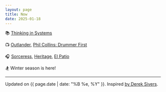 ```yaml
---
layout: page
title: Now
date: 2025-01-18
---
```


📚 [Thinking in Systems](https://www.chelseagreen.com/product/thinking-in-systems/)

📺 [Outlander](https://en.wikipedia.org/wiki/Outlander_(TV_series)), [Phil Collins: Drummer First](https://www.youtube.com/watch?v=WdGmydR715Q)

🎧 [Sorceress](https://en.wikipedia.org/wiki/Sorceress_(Opeth_album)), [Heritage](https://en.wikipedia.org/wiki/Heritage_(Opeth_album)), [El Patio](https://en.wikipedia.org/wiki/El_Patio)

🏂 Winter season is here!

---

Updated on {{ page.date | date: "%B %e, %Y" }}. Inspired [by Derek Sivers](https://nownownow.com/about).
